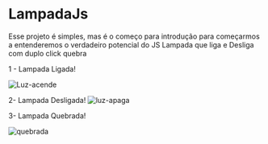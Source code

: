 # LampadaJs

Esse projeto é simples, mas é o começo para introdução para começarmos a entenderemos o verdadeiro potencial do  JS
Lampada que liga e Desliga com duplo click quebra

1 - Lampada Ligada!

![Luz-acende](https://github.com/Sayonnara/LampadaJs/assets/95715855/e933b4cc-99e0-4b53-b45f-80c6e7c36485)


2- Lampada Desligada!
![luz-apaga](https://github.com/Sayonnara/LampadaJs/assets/95715855/d9b8d579-92f8-4e81-97f2-aeb603cd6daa)

3- Lampada Quebrada!


![quebrada](https://github.com/Sayonnara/LampadaJs/assets/95715855/42d4e802-e79b-40b0-8fbb-015123dc46fc)





